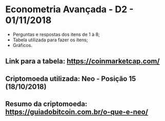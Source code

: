 # Econometria Avançada - D2 - 01/11/2018
* Perguntas e respostas dos itens de 1 à 8;
* Tabela utilizada para fazer os itens;
* Gráficos.

## Link para a tabela: https://coinmarketcap.com/
## Criptomoeda utilizada: Neo - Posição 15 (18/10/2018)
## Resumo da criptomoeda: https://guiadobitcoin.com.br/o-que-e-neo/
